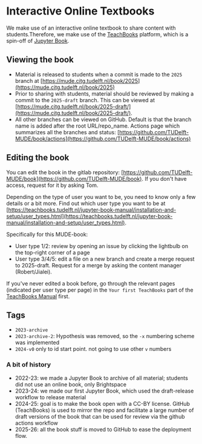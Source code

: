 # Interactive Online Textbooks

We make use of an interactive online textbook to share content with students.Therefore, we make use of the [TeachBooks](https://teachbooks.tudelft.nl/) platform, which is a spin-off of [Jupyter Book](https://jupyterbook.org/en/stable/intro.html).

## Viewing the book

- Material is released to students when a commit is made to the `2025` branch at [https://mude.citg.tudelft.nl/book/2025](https://mude.citg.tudelft.nl/book/2025)
- Prior to sharing with students, material should be reviewed by making a commit to the `2025-draft` branch. This can be viewed at [https://mude.citg.tudelft.nl/book/2025-draft/](https://mude.citg.tudelft.nl/book/2025-draft/).
- All other branches can be viewed on GitHub. Default is that the branch name is added after the root URL/repo_name. Actions page which summarizes all the branches and status: [https://github.com/TUDelft-MUDE/book/actions](https://github.com/TUDelft-MUDE/book/actions)


## Editing the book
You can edit the book in the gitlab repository: [https://github.com/TUDelft-MUDE/book](https://github.com/TUDelft-MUDE/book). If you don't have access, request for it by asking Tom.

Depending on the type of user you want to be, you need to know only a few details or a bit more. Find out which user type you want to be at [https://teachbooks.tudelft.nl/jupyter-book-manual/installation-and-setup/user_types.html](https://teachbooks.tudelft.nl/jupyter-book-manual/installation-and-setup/user_types.html).

Specifically for this MUDE-book:
- User type 1/2: review by opening an issue by clicking the lightbulb on the top-right corner of a page
- User type 3/4/5: edit a file on a new branch and create a merge request to 2025-draft. Request for a merge by asking the content manager (Robert/Jialei).

If you've never edited a book before, go through the relevant pages (indicated per user type per page) in the `Your first TeachBooks` part of the [TeachBooks Manual](https://teachbooks.io/manual/intro.html) first.


## Tags

- `2023-archive`
- `2023-archive-2`: Hypothesis was removed, so the `-x` numbering scheme was implemented
- `2024-v0` only to id start point. not going to use other `v` numbers


### A bit of history

- 2022-23: we made a Jupyter Book to archive of all material; students did not use an online book, only Brightspace
- 2023-24: we made our first Jupyter Book, which used the draft-release workflow to release material
- 2024-25: goal is to make the book open with a CC-BY license. GitHub (TeachBooks) is used to mirror the repo and facilitate a large number of draft versions of the book that can be used for review via the github actions workflow
- 2025-26: all the book stuff is moved to GitHub to ease the deployment flow.
